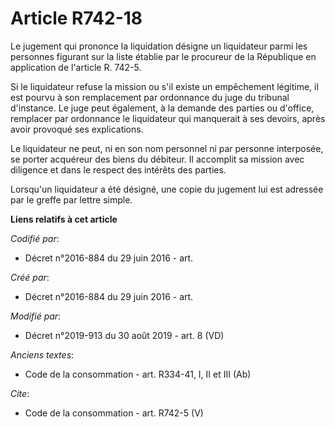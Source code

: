 # Article R742-18

Le jugement qui prononce la liquidation désigne un liquidateur parmi les personnes figurant sur la liste établie par le
procureur de la République en application de l'article R. 742-5. 

Si le liquidateur refuse la mission ou s'il existe un empêchement légitime, il est pourvu à son remplacement par ordonnance
du juge du tribunal d'instance. Le juge peut également, à la demande des parties ou d'office, remplacer par ordonnance le
liquidateur qui manquerait à ses devoirs, après avoir provoqué ses explications. 

Le liquidateur ne peut, ni en son nom personnel ni par personne interposée, se porter acquéreur des biens du débiteur. Il
accomplit sa mission avec diligence et dans le respect des intérêts des parties. 

Lorsqu'un liquidateur a été désigné, une copie du jugement lui est adressée par le greffe par lettre simple.

**Liens relatifs à cet article**

_Codifié par_:

  - Décret n°2016-884 du 29 juin 2016 - art.

_Créé par_:

  - Décret n°2016-884 du 29 juin 2016 - art.

_Modifié par_:

  - Décret n°2019-913 du 30 août 2019 - art. 8 (VD)

_Anciens textes_:

  - Code de la consommation - art. R334-41, I, II et III (Ab)

_Cite_:

  - Code de la consommation - art. R742-5 (V)
